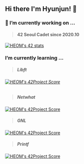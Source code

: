 ## Hi there I'm Hyunjun! 👋

<!--
**Eomhyunjun/Eomhyunjun** is a ✨ _special_ ✨ repository because its `README.md` (this file) appears on your GitHub profile.

Here are some ideas to get you started:

- 🔭 I’m currently working on ...
- 🌱 I’m currently learning ...
- 👯 I’m looking to collaborate on ...
- 🤔 I’m looking for help with ...
- 💬 Ask me about ...
- 📫 How to reach me: ...
- 😄 Pronouns: ...
- ⚡ Fun fact: ...
-->
### 🔭 I’m currently working on ...
>#### 42 Seoul Cadet since 2020.10</br>
 [![HEOM's 42 stats](https://badge42.herokuapp.com/api/stats/heom?privacyEmail=true)](https://github.com/JaeSeoKim/badge42)
### I’m currently learning ...</br>
>##### Libft
###### [![HEOM's 42Project Score](https://badge42.herokuapp.com/api/project/heom/Libft)](https://github.com/JaeSeoKim/badge42)
>##### Netwhat
[![HEOM's 42Project Score](https://badge42.herokuapp.com/api/project/heom/netwhat)](https://github.com/JaeSeoKim/badge42)
>##### GNL
[![HEOM's 42Project Score](https://badge42.herokuapp.com/api/project/heom/get_next_line)](https://github.com/JaeSeoKim/badge42)
>##### Printf
[![HEOM's 42Project Score](https://badge42.herokuapp.com/api/project/heom/ft_printf)](https://github.com/JaeSeoKim/badge42)

